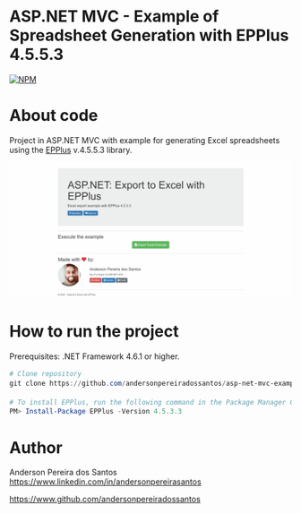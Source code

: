# ASP.NET MVC - Example of Spreadsheet Generation with EPPlus 4.5.5.3

[![NPM](https://img.shields.io/npm/l/react)](https://github.com/andersonpereiradossantos/laravel-migration-seed-estados-cidade-brasil/blob/main/LICENSE) 

# About code

Project in ASP.NET MVC with example for generating Excel spreadsheets using the [EPPlus](https://github.com/JanKallman/EPPlus) v.4.5.5.3 library.

![Presetion](https://github.com/andersonpereiradossantos/assets/blob/main/asp-net-mvc-example-generation-excel-spreadsheets-with-epplus.gif?raw=true)

# How to run the project

Prerequisites: .NET Framework 4.6.1 or higher.

```powershell
# Clone repository
git clone https://github.com/andersonpereiradossantos/asp-net-mvc-example-generation-excel-spreadsheets-with-epplus.git

# To install EPPlus, run the following command in the Package Manager Console:
PM> Install-Package EPPlus -Version 4.5.3.3
```



# Author

Anderson Pereira dos Santos
https://www.linkedin.com/in/andersonpereirasantos

https://www.github.com/andersonpereiradossantos